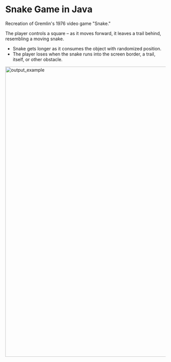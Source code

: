 # Snake Game in Java
Recreation of Gremlin's 1976 video game "Snake."

The player controls a square – as it moves forward, it leaves a trail behind, resembling a moving snake. 
- Snake gets longer as it consumes the object with randomized position. 
- The player loses when the snake runs into the screen border, a trail, itself, or other obstacle.

<img width="912" alt="output_example" src="https://user-images.githubusercontent.com/83437383/126853864-3dcd76c4-e577-443a-b1bc-a191031f1a18.png">
